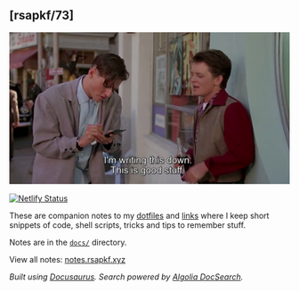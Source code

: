 ## [rsapkf/73]

![George McFly, Back to the Future, at precisely 1:03:59](mcfly.png)

[![Netlify Status](https://api.netlify.com/api/v1/badges/8e7bba5d-546f-4672-9b3b-a6efbecf7fa4/deploy-status)](https://app.netlify.com/sites/rsapkf-notes/deploys)

These are companion notes to my [dotfiles](https://github.com/rsapkf/dotfiles) and [links](https://github.com/rsapkf/42/) where I keep short snippets of code, shell scripts, tricks and tips to remember stuff.

Notes are in the [`docs/`](https://github.com/rsapkf/73/tree/main/docs) directory.

View all notes: [notes.rsapkf.xyz](https://notes.rsapkf.xyz/)

_Built using [Docusaurus](https://docusaurus.io/). Search powered by [Algolia DocSearch](https://github.com/algolia/docsearch/)._
